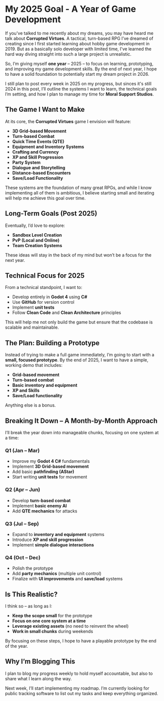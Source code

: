# My 2025 Goal - A Year of Game Development

If you've talked to me recently about my dreams, you may have heard me talk about **Corrupted Virtues**. A tactical, turn-based RPG I’ve dreamed of creating since I first started learning about hobby game development in 2019. But as a basically solo developer with limited time, I've learned the hard way diving straight into such a large project is unrealistic.

So, I’m giving myself **one year** – 2025 – to focus on learning, prototyping, and improving my game development skills. By the end of next year, I hope to have a solid foundation to potentially start my dream project in 2026.

I still plan to post every week in 2025 on my progress, but sinces it's still 2024 in this post, I’ll outline the systems I want to learn, the technical goals I’m setting, and how I plan to manage my time for **Moral Support Studios**.

## The Game I Want to Make

At its core, the **Corrupted Virtues** game I envision will feature:  
- **3D Grid-based Movement**
- **Turn-based Combat**  
- **Quick Time Events (QTE)**  
- **Equipment and Inventory Systems**  
- **Crafting and Currency**  
- **XP and Skill Progression**  
- **Party System**  
- **Dialogue and Storytelling**  
- **Distance-based Encounters**  
- **Save/Load Functionality**  

These systems are the foundation of many great RPGs, and while I know implementing all of them is ambitious, I believe starting small and iterating will help me achieve this goal over time.  

## Long-Term Goals (Post 2025)

Eventually, I’d love to explore:  
- **Sandbox Level Creation**  
- **PvP (Local and Online)**  
- **Team Creation Systems**  

These ideas will stay in the back of my mind but won’t be a focus for the next year.  

## Technical Focus for 2025  

From a technical standpoint, I want to:  
- Develop entirely in **Godot 4** using **C#**  
- Use **GitHub** for version control  
- Implement **unit tests**  
- Follow **Clean Code** and **Clean Architecture** principles  

This will help me not only build the game but ensure that the codebase is scalable and maintainable.  

## The Plan: Building a Prototype  

Instead of trying to make a full game immediately, I’m going to start with a **small, focused prototype**. By the end of 2025, I want to have a simple, working demo that includes:  
- **Grid-based movement**  
- **Turn-based combat**  
- **Basic inventory and equipment**  
- **XP and Skills**  
- **Save/Load functionality**  

Anything else is a bonus.  

## Breaking It Down – A Month-by-Month Approach  

I’ll break the year down into manageable chunks, focusing on one system at a time:  

### Q1 (Jan – Mar)  
- Improve my **Godot 4 C#** fundamentals  
- Implement **3D Grid-based movement**  
- Add basic **pathfinding (AStar)**  
- Start writing **unit tests** for movement  

### Q2 (Apr – Jun)  
- Develop **turn-based combat**  
- Implement **basic enemy AI**  
- Add **QTE mechanics** for attacks  

### Q3 (Jul – Sep)  
- Expand to **inventory and equipment** systems  
- Introduce **XP and skill progression**  
- Implement **simple dialogue interactions**   

### Q4 (Oct – Dec)  
- Polish the prototype  
- Add **party mechanics** (multiple unit control)  
- Finalize with **UI improvements** and **save/load** systems  

## Is This Realistic?  

I think so – as long as I:  
- **Keep the scope small** for the prototype  
- **Focus on one core system at a time**  
- **Leverage existing assets** (no need to reinvent the wheel)  
- **Work in small chunks** during weekends  

By focusing on these steps, I hope to have a playable prototype by the end of the year.  

## Why I’m Blogging This  

I plan to blog my progress weekly to hold myself accountable, but also to share what I learn along the way.  

Next week, I’ll start implementing my roadmap. I’m currently looking for public tracking software to list out my tasks and keep everything organized.  

